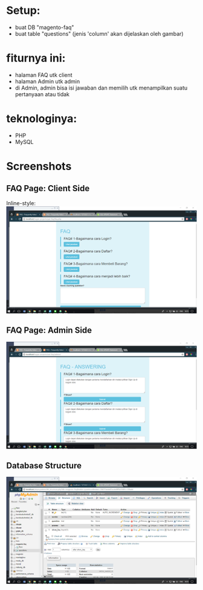 # Setup:
- buat DB "magento-faq"
- buat table "questions" (jenis 'column' akan dijelaskan oleh gambar)

# fiturnya ini:
- halaman FAQ utk client
- halaman Admin utk admin
- di Admin, admin bisa isi jawaban dan memilih utk menampilkan suatu pertanyaan atau tidak

# teknologinya:
- PHP
- MySQL

# Screenshots
## FAQ Page: Client Side
Inline-style:
![alt text](faq.png "FAQ Page: Client Side")

## FAQ Page: Admin Side
![alt text](faq-admin.png "FAQ Page: Admin Side")

## Database Structure
![alt text](magento-faq.png "Database structure")
